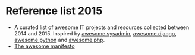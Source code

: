 # Reference list 2015

- A curated list of awesome IT projects and resources collected between 2014 and 2015. Inspired by [awesome sysadmin](https://github.com/kahun/awesome-sysadmin), [awesome django](https://gitlab.com/rosarior/awesome-django), [awesome python](https://github.com/vinta/awesome-python/) and [awesome php](https://github.com/ziadoz/awesome-php).
- [The awesome manifesto](https://github.com/sindresorhus/awesome/blob/master/awesome.md)

